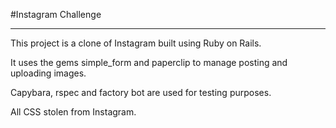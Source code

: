 #Instagram Challenge
___
This project is a clone of Instagram built using Ruby on Rails.

It uses the gems simple_form and paperclip to manage posting and uploading images.

Capybara, rspec and factory bot are used for testing purposes.

All CSS stolen from Instagram.
